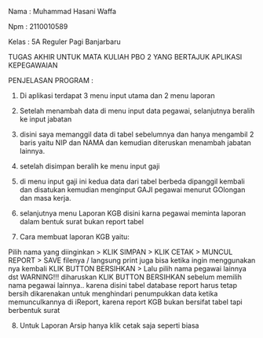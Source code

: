Nama    : Muhammad Hasani Waffa

Npm     : 2110010589

Kelas   : 5A Reguler Pagi Banjarbaru

TUGAS AKHIR UNTUK MATA KULIAH PBO 2 YANG BERTAJUK APLIKASI KEPEGAWAIAN

PENJELASAN PROGRAM :
1. Di aplikasi terdapat 3 menu input utama dan 2 menu laporan
   
2. Setelah menambah data di menu input data pegawai, selanjutnya beralih ke input jabatan
   
3. disini saya memanggil data di tabel sebelumnya dan hanya mengambil 2 baris yaitu NIP dan NAMA dan kemudian diteruskan menambah jabatan lainnya.
   
4. setelah disimpan beralih ke menu input gaji
   
5. di menu input gaji ini kedua data dari tabel berbeda dipanggil kembali dan disatukan kemudian menginput GAJI pegawai menurut GOlongan dan masa kerja.
    
6. selanjutnya menu Laporan KGB disini karna pegawai meminta laporan dalam bentuk surat bukan report tabel

7. Cara membuat laporan KGB yaitu:  

Pilih nama yang diinginkan > KLIK SIMPAN > KLIK CETAK > MUNCUL REPORT > SAVE filenya / langsung print juga bisa
ketika ingin menggunakan nya kembali KLIK BUTTON BERSIHKAN > Lalu pilih nama pegawai lainnya dst
WARNING!!! diharuskan KLIK BUTTON BERSIHKAN sebelum memilih nama pegawai lainnya..
karena disini tabel database report harus tetap bersih dikarenakan untuk menghindari penumpukkan data ketika memunculkannya di iReport, karena report KGB bukan bersifat tabel tapi berbentuk surat

8. Untuk Laporan Arsip hanya klik cetak saja seperti biasa

